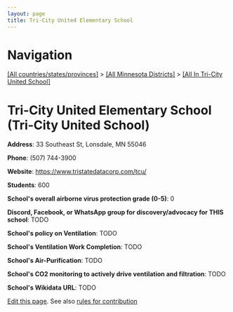 ```yaml
---
layout: page
title: Tri-City United Elementary School
---
```

# Navigation

[[All countries/states/provinces]](../../..) > [[All Minnesota Districts]](../..) > [[All In Tri-City United School]](..)

# Tri-City United Elementary School (Tri-City United School)

**Address**: 33 Southeast St, Lonsdale, MN 55046

**Phone**: (507) 744-3900

**Website**: <https://www.tristatedatacorp.com/tcu/>

**Students**: 600

**School's overall airborne virus protection grade (0-5)**: 0

**Discord, Facebook, or WhatsApp group for discovery/advocacy for THIS school**: TODO

**School's policy on Ventilation**: TODO

**School's Ventilation Work Completion**: TODO

**School's Air-Purification**: TODO

**School's CO2 monitoring to actively drive ventilation and filtration**: TODO

**School's Wikidata URL**: TODO


[Edit this page](https://github.com/ventilate-schools/MN/edit/main/./Tri-City_United_School/Tri-City_United_Elementary_School.md). See also [rules for contribution](../../../contribution-rules/)